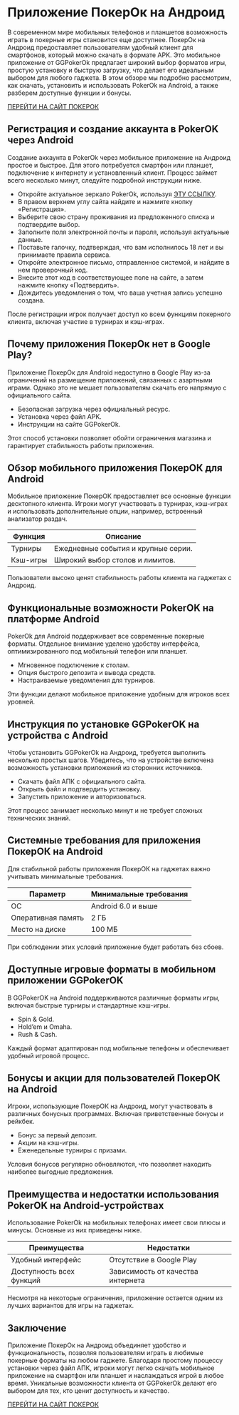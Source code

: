 # Приложение ПокерОк на Андроид

В современном мире мобильных телефонов и планшетов возможность играть в покерные игры становится еще доступнее. ПокерОк на Андроид предоставляет пользователям удобный клиент для смартфонов, который можно скачать в формате APK. Это мобильное приложение от GGPokerOk предлагает широкий выбор форматов игры, простую установку и быструю загрузку, что делает его идеальным выбором для любого гаджета. В этом обзоре мы подробно рассмотрим, как скачать, установить и использовать PokerOk на Android, а также разберем доступные функции и бонусы.

[ПЕРЕЙТИ НА САЙТ ПОКЕРОК](https://click.ggpartners.com/?serial=4356&creative_id=153&anid=gthb)

## Регистрация и создание аккаунта в PokerOK через Android

Создание аккаунта в PokerOk через мобильное приложение на Андроид простое и быстрое. Для этого потребуется смартфон или планшет, подключение к интернету и установленный клиент. Процесс займет всего несколько минут, следуйте подробной инструкции ниже.

* Откройте актуальное зеркало PokerOk, используя [ЭТУ ССЫЛКУ](https://click.ggpartners.com/?serial=4356&creative_id=153&anid=gthb).
* В правом верхнем углу сайта найдите и нажмите кнопку «Регистрация».
* Выберите свою страну проживания из предложенного списка и подтвердите выбор.
* Заполните поля электронной почты и пароля, используя актуальные данные.
* Поставьте галочку, подтверждая, что вам исполнилось 18 лет и вы принимаете правила сервиса.
* Откройте электронное письмо, отправленное системой, и найдите в нем проверочный код.
* Внесите этот код в соответствующее поле на сайте, а затем нажмите кнопку «Подтвердить».
* Дождитесь уведомления о том, что ваша учетная запись успешно создана.

После регистрации игрок получает доступ ко всем функциям покерного клиента, включая участие в турнирах и кэш-играх.

## Почему приложения ПокерОк нет в Google Play?

Приложение ПокерОк для Android недоступно в Google Play из-за ограничений на размещение приложений, связанных с азартными играми. Однако это не мешает пользователям скачать его напрямую с официального сайта.

* Безопасная загрузка через официальный ресурс.
* Установка через файл APK.
* Инструкции на сайте GGPokerOk.

Этот способ установки позволяет обойти ограничения магазина и гарантирует стабильность работы приложения.

## Обзор мобильного приложения ПокерОК для Android

Мобильное приложение ПокерОК предоставляет все основные функции десктопного клиента. Игроки могут участвовать в турнирах, кэш-играх и использовать дополнительные опции, например, встроенный анализатор раздач.

| Функция | Описание |
| --- | --- |
| Турниры | Ежедневные события и крупные серии. |
| Кэш-игры | Широкий выбор столов и лимитов. |

Пользователи высоко ценят стабильность работы клиента на гаджетах с Андроид.

## Функциональные возможности PokerOK на платформе Android

PokerOk для Android поддерживает все современные покерные форматы. Отдельное внимание уделено удобству интерфейса, оптимизированного под мобильный телефон или планшет.

* Мгновенное подключение к столам.
* Опция быстрого депозита и вывода средств.
* Настраиваемые уведомления для турниров.

Эти функции делают мобильное приложение удобным для игроков всех уровней.

## Инструкция по установке GGPokerOK на устройства с Android

Чтобы установить GGPokerOk на Андроид, требуется выполнить несколько простых шагов. Убедитесь, что на устройстве включена возможность установки приложений из сторонних источников.

* Скачать файл АПК с официального сайта.
* Открыть файл и подтвердить установку.
* Запустить приложение и авторизоваться.

Этот процесс занимает несколько минут и не требует сложных технических знаний.

## Системные требования для приложения ПокерОК на Android

Для стабильной работы приложения ПокерОК на гаджетах важно учитывать минимальные требования.

| Параметр | Минимальные требования |
| --- | --- |
| ОС | Android 6.0 и выше |
| Оперативная память | 2 ГБ |
| Место на диске | 100 МБ |

При соблюдении этих условий приложение будет работать без сбоев.

## Доступные игровые форматы в мобильном приложении GGPokerOK

В GGPokerOK на Android поддерживаются различные форматы игры, включая быстрые турниры и стандартные кэш-игры.

* Spin &amp; Gold.
* Hold’em и Omaha.
* Rush &amp; Cash.

Каждый формат адаптирован под мобильные телефоны и обеспечивает удобный игровой процесс.

## Бонусы и акции для пользователей ПокерОК на Android

Игроки, использующие ПокерОК на Андроид, могут участвовать в различных бонусных программах. Включая приветственные бонусы и рейкбек.

* Бонус за первый депозит.
* Акции на кэш-игры.
* Еженедельные турниры с призами.

Условия бонусов регулярно обновляются, что позволяет находить наиболее выгодные предложения.

## Преимущества и недостатки использования PokerOK на Android-устройствах

Использование PokerOk на мобильных телефонах имеет свои плюсы и минусы. Основные из них приведены ниже.

| Преимущества | Недостатки |
| --- | --- |
| Удобный интерфейс | Отсутствие в Google Play |
| Доступность всех функций | Зависимость от качества интернета |

Несмотря на некоторые ограничения, приложение остается одним из лучших вариантов для игры на гаджетах.

## Заключение

Приложение ПокерОк на Андроид объединяет удобство и функциональность, позволяя пользователям играть в любимые покерные форматы на любом гаджете. Благодаря простому процессу установки через файл АПК, игроки могут легко скачать мобильное приложение на смартфон или планшет и наслаждаться игрой в любое время. Уникальные возможности клиента от GGPokerOk делают его выбором для тех, кто ценит доступность и качество.

[ПЕРЕЙТИ НА САЙТ ПОКЕРОК](https://click.ggpartners.com/?serial=4356&creative_id=153&anid=gthb)
